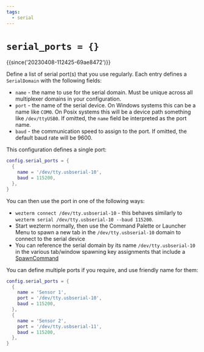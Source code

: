 ```yaml
---
tags:
  - serial
---
```

# `serial_ports = {}`

{{since('20230408-112425-69ae8472')}}

Define a list of serial port(s) that you use regularly.
Each entry defines a `SerialDomain` with the following fields:

* `name` - the name to use for the serial domain. Must be unique across
  all multiplexer domains in your configuration.
* `port` - the name of the serial device. On Windows systems this can be
  a name like `COM0`. On Posix systems this will be a device path something
  like `/dev/ttyUSB0`.  If omitted, the `name` field be interpreted as
  the port name.
* `baud` - the communication speed to assign to the port. If omitted,
  the default baud rate will be 9600.

This configuration defines a single port:

```lua
config.serial_ports = {
  {
    name = '/dev/tty.usbserial-10',
    baud = 115200,
  },
}
```

You can then use the port in one of the following ways:

* `wezterm connect /dev/tty.usbserial-10` - this behaves similarly to `wezterm
  serial /dev/tty.usbserial-10 --baud 115200`.
* Start wezterm normally, then use the Command Palette or Launcher Menu to
  spawn a new tab in the `/dev/tty.usbserial-10` domain to connect to the
  serial device
* You can reference the serial domain by its name `/dev/tty.usbserial-10` in
  the various tab/window spawning key assignments that include a
  [SpawnCommand](../SpawnCommand.md)

You can define multiple ports if you require, and use friendly name for them:

```lua
config.serial_ports = {
  {
    name = 'Sensor 1',
    port = '/dev/tty.usbserial-10',
    baud = 115200,
  },
  {
    name = 'Sensor 2',
    port = '/dev/tty.usbserial-11',
    baud = 115200,
  },
}
```
